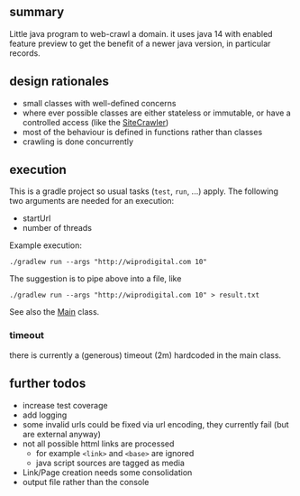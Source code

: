 ## summary
Little java program to web-crawl a domain.
it uses java 14 with enabled feature preview to get the benefit of a newer java version, in particular records.

## design rationales
- small classes with well-defined concerns
- where ever possible classes are either stateless or immutable, or have a controlled access (like the [SiteCrawler](src/main/java/org/webcrawly/crawler/SiteCrawler.java))
- most of the behaviour is defined in functions rather than classes
- crawling is done concurrently

## execution

This is a gradle project so usual tasks (`test`, `run`, ...) apply.
The following two arguments are needed for an execution:
- startUrl
- number of threads

Example execution:
```
./gradlew run --args "http://wiprodigital.com 10"
```

The suggestion is to pipe above into a file, like

```
./gradlew run --args "http://wiprodigital.com 10" > result.txt
```

See also the [Main](src/main/java/org/webcrawly/Main.java) class.

### timeout
there is currently a (generous) timeout (2m) hardcoded in the main class.

## further todos
- increase test coverage
- add logging
- some invalid urls could be fixed via url encoding, they currently fail (but are external anyway)
- not all possible httml links are processed
    - for example `<link>` and `<base>` are ignored
    - java script sources are tagged as media
- Link/Page creation needs some consolidation
- output file rather than the console
